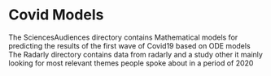 # Covid Models

The SciencesAudiences directory contains Mathematical models for predicting the results of the first wave of Covid19 based on ODE models
The Radarly directory contains data from radarly and a study other it mainly looking for most relevant themes people spoke about in a period of 2020
